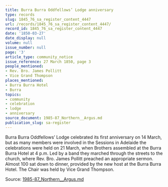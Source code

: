 ```yaml
---
title: Burra Burra Oddfellows’ Lodge anniversary
type: records
slug: 1845_76_sa_register_content_4447
url: /records/1845_76_sa_register_content_4447/
record_id: 1845_76_sa_register_content_4447
date: '1850-03-27'
date_display: null
volume: null
issue_number: null
page: '3'
article_type: community_notice
issue_reference: 27 March 1850, page 3
people_mentioned:
- Rev. Bro. James Pollitt
- Vice Grand Thompson
places_mentioned:
- Burra Burra Hotel
- Burra
topics:
- community
- celebration
- lodge
- anniversary
source_document: 1985-87_Northern__Argus.md
publication_slug: sa-register
---
```


Burra Burra Oddfellows’ Lodge celebrated its first anniversary on 14 March, but as many members were involved in the Sessions in Adelaide the celebrations were held on 21 March, when Brothers assembled at the Burra Burra Hotel at 4 p.m.  Led by a band they marched through the streets to the church, where Rev. Bro. James Pollitt preached an appropriate sermon.  Almost 100 sat down to dinner, provided by the new host at the Burra Burra Hotel.  The Chair was held by Vice Grand Thompson.

Source: [1985-87_Northern__Argus.md](/downloads/markdown/1985-87_Northern__Argus.md)
